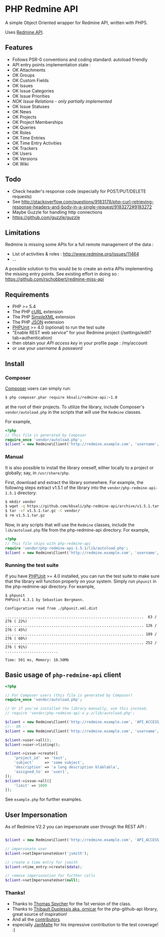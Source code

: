 # PHP Redmine API

A simple Object Oriented wrapper for Redmine API, written with PHP5.

Uses [Redmine API](http://www.redmine.org/projects/redmine/wiki/Rest_api/).

## Features

* Follows PSR-0 conventions and coding standard: autoload friendly
* API entry points implementation state :
* OK Attachments
* OK Groups
* OK Custom Fields
* OK Issues
* OK Issue Categories
* OK Issue Priorities
* *NOK Issue Relations - only partially implemented*
* OK Issue Statuses
* OK News
* OK Projects
* OK Project Memberships
* OK Queries
* OK Roles
* OK Time Entries
* OK Time Entry Activities
* OK Trackers
* OK Users
* OK Versions
* OK Wiki

## Todo

* Check header's response code (especially for POST/PUT/DELETE requests)
* See http://stackoverflow.com/questions/9183178/php-curl-retrieving-response-headers-and-body-in-a-single-request/9183272#9183272
* Maybe Guzzle for handling http connections
* https://github.com/guzzle/guzzle

## Limitations

Redmine is missing some APIs for a full remote management of the data :
* List of activities & roles : http://www.redmine.org/issues/11464
* ...

A possible solution to this would be to create an extra APIs implementing the missing entry points. See existing effort in doing so : https://github.com/rschobbert/redmine-miss-api

## Requirements

* PHP >= 5.4
* The PHP [cURL](http://php.net/manual/en/book.curl.php) extension
* The PHP [SimpleXML](http://php.net/manual/en/book.simplexml.php) extension
* The PHP [JSON](http://php.net/manual/en/book.json.php) extension
* [PHPUnit](https://phpunit.de/) >= 4.0 (optional) to run the test suite
* "Enable REST web service" for your Redmine project (/settings/edit?tab=authentication)
* then obtain your *API access key* in your profile page : /my/account
* or use your *username & password*

## Install

### Composer

[Composer](http://getcomposer.org/download/) users can simply run:

```bash
$ php composer.phar require kbsali/redmine-api:~1.0
```

at the root of their projects. To utilize the library, include
Composer's `vendor/autoload.php` in the scripts that will use the
`Redmine` classes.

For example,

```php
<?php
// This file is generated by Composer
require_once 'vendor/autoload.php';
$client = new Redmine\Client('http://redmine.example.com', 'username', 'password');
```

### Manual

It is also possible to install the library oneself, either locally to
a project or globally; say, in `/usr/share/php`.

First, download and extract the library somewhere. For example, the
following steps extract v1.5.1 of the library into the
`vendor/php-redmine-api-1.5.1` directory:

```bash
$ mkdir vendor
$ wget -q https://github.com/kbsali/php-redmine-api/archive/v1.5.1.tar.gz
$ tar -xf v1.5.1.tar.gz -C vendor/
$ rm v1.5.1.tar.gz
```

Now, in any scripts that will use the `Redmine` classes, include the
`lib/autoload.php` file from the php-redmine-api directory. For
example,

```php
<?php
// This file ships with php-redmine-api
require 'vendor/php-redmine-api-1.5.1/lib/autoload.php';
$client = new Redmine\Client('http://redmine.example.com', 'username', 'password');
```

### Running the test suite

If you have [PHPUnit](https://phpunit.de/) >= 4.0 installed, you can
run the test suite to make sure that the library will function
properly on your system. Simply run `phpunit` in the php-redmine-api
directory. For example,

```
$ phpunit
PHPUnit 4.3.1 by Sebastian Bergmann.

Configuration read from ./phpunit.xml.dist

...............................................................  63 / 276 ( 22%)
............................................................... 126 / 276 ( 45%)
............................................................... 189 / 276 ( 68%)
............................................................... 252 / 276 ( 91%)
........................

Time: 591 ms, Memory: 10.50Mb
```

## Basic usage of `php-redmine-api` client

```php
<?php

// For Composer users (this file is generated by Composer)
require_once 'vendor/autoload.php';

// Or if you've installed the library manually, use this instead.
// require 'vendor/php-redmine-api-x.y.z/lib/autoload.php';

$client = new Redmine\Client('http://redmine.example.com', 'API_ACCESS_KEY');
//-- OR --
$client = new Redmine\Client('http://redmine.example.com', 'username', 'password');

$client->user->all();
$client->user->listing();

$client->issue->create([
    'project_id'  => 'test',
    'subject'     => 'some subject',
    'description' => 'a long description blablabla',
    'assigned_to' => 'user1',
]);
$client->issue->all([
    'limit' => 1000
]);
```

See `example.php` for further examples.

## User Impersonation

As of Redmine V2.2 you can impersonate user through the REST API :

```php

$client = new Redmine\Client('http://redmine.example.com', 'API_ACCESS_KEY');

// impersonate user
$client->setImpersonateUser('jsmith');

// create a time entry for jsmith
$client->time_entry->create($data);

// remove impersonation for further calls
$client->setImpersonateUser(null);
```


### Thanks!

* Thanks to [Thomas Spycher](https://github.com/tspycher/) for the 1st version of the class.
* Thanks to [Thibault Duplessis aka. ornicar](https://github.com/ornicar) for the php-github-api library, great source of inspiration!
* And all the [contributors](https://github.com/kbsali/php-redmine-api/graphs/contributors)
* especially [JanMalte](https://github.com/JanMalte) for his impressive contribution to the test coverage! :)
